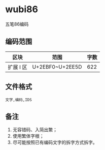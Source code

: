 # wubi86
五笔86编码
## 编码范围
| 区块 | 范围 | 字数 |
| ---- | ---- | ---- |
| 扩展 I 区 | U+2EBF0~U+2EE5D | 622 |
## 文件格式
```csv
文字,编码,IDS
```
## 备注
1. 无容错码、入简出繁；
2. 使用繁体字根；
3. 尽可能按照已有编码文字的拆字方式拆字。
